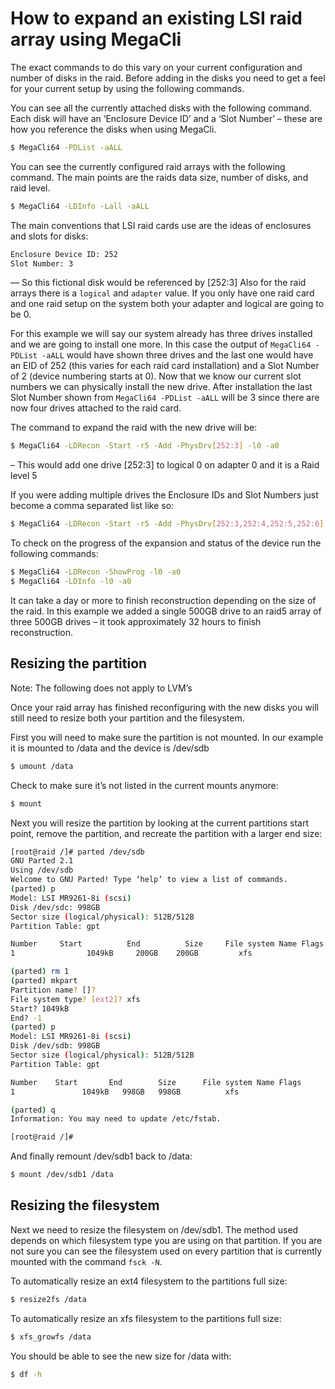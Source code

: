 # How to expand an existing LSI raid array using MegaCli

The exact commands to do this vary on your current configuration and number of disks in the raid. Before adding in the disks you need to get a feel for your current setup by using the following commands.

You can see all the currently attached disks with the following command. Each disk will have an ‘Enclosure Device ID’ and a ‘Slot Number’ – these are how you reference the disks when using MegaCli.

```bash
$ MegaCli64 -PDList -aALL
```

You can see the currently configured raid arrays with the following command. The main points are the raids data size, number of disks, and raid level.

```bash
$ MegaCli64 -LDInfo -Lall -aALL
```

The main conventions that LSI raid cards use are the ideas of enclosures and slots for disks:
```bash
Enclosure Device ID: 252
Slot Number: 3
```
— So this fictional disk would be referenced by [252:3]
Also for the raid arrays there is a `logical` and `adapter` value. If you only have one raid card and one raid setup on the system both your adapter and logical are going to be 0.

For this example we will say our system already has three drives installed and we are going to install one more. In this case the output of `MegaCli64 -PDList -aALL` would have shown three drives and the last one would have an EID of 252 (this varies for each raid card installation) and a Slot Number of 2 (device numbering starts at 0). Now that we know our current slot numbers we can physically install the new drive. After installation the last Slot Number shown from `MegaCli64 -PDList -aALL`  will be 3 since there are now four drives attached to the raid card.

The command to expand the raid with the new drive will be:
```bash
$ MegaCli64 -LDRecon -Start -r5 -Add -PhysDrv[252:3] -l0 -a0
```

– This would add one drive [252:3] to logical 0 on adapter 0 and it is a Raid level 5

If you were adding multiple drives the Enclosure IDs and Slot Numbers just become a comma separated list like so:
```bash
$ MegaCli64 -LDRecon -Start -r5 -Add -PhysDrv[252:3,252:4,252:5,252:6] -l0 -a0
```

To check on the progress of the expansion and status of the device run the following commands:

```bash
$ MegaCli64 -LDRecon -ShowProg -l0 -a0
$ MegaCli64 -LDInfo -l0 -a0
```

It can take a day or more to finish reconstruction depending on the size of the raid. In this example we added a single 500GB drive to an raid5 array of three 500GB drives – it took approximately 32 hours to finish reconstruction.


## Resizing the partition

Note: The following does not apply to LVM’s

Once your raid array has finished reconfiguring with the new disks you will still need to resize both your partition and the filesystem.

First you will need to make sure the partition is not mounted. In our example it is mounted to /data and the device is /dev/sdb
```bash
$ umount /data
```

Check to make sure it’s not listed in the current mounts anymore:
```bash
$ mount
```

Next you will resize the partition by looking at the current partitions start point, remove the partition, and recreate the partition with a larger end size:
```bash
[root@raid /]# parted /dev/sdb
GNU Parted 2.1
Using /dev/sdb
Welcome to GNU Parted! Type ‘help’ to view a list of commands.
(parted) p
Model: LSI MR9261-8i (scsi)
Disk /dev/sdc: 998GB
Sector size (logical/physical): 512B/512B
Partition Table: gpt

Number     Start          End          Size     File system Name Flags
1                1049kB     200GB    200GB         xfs

(parted) rm 1
(parted) mkpart
Partition name? []?
File system type? [ext2]? xfs
Start? 1049kB
End? -1
(parted) p
Model: LSI MR9261-8i (scsi)
Disk /dev/sdb: 998GB
Sector size (logical/physical): 512B/512B
Partition Table: gpt

Number    Start       End        Size      File system Name Flags
1               1049kB   998GB   998GB          xfs

(parted) q
Information: You may need to update /etc/fstab.

[root@raid /]#
```

And finally remount /dev/sdb1 back to /data:
```bash
$ mount /dev/sdb1 /data
```


## Resizing the filesystem

Next we need to resize the filesystem on /dev/sdb1. The method used depends on which filesystem type you are using on that partition. If you are not sure you can see the filesystem used on every partition that is currently mounted with the command `fsck -N`.

To automatically resize an ext4 filesystem to the partitions full size:
```bash
$ resize2fs /data
```

To automatically resize an xfs filesystem to the partitions full size:
```bash
$ xfs_growfs /data
```

You should be able to see the new size for /data with:
```bash
$ df -h
```